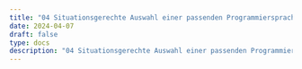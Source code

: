 ```yaml
---
title: "04 Situationsgerechte Auswahl einer passenden Programmiersprache begründen können"
date: 2024-04-07
draft: false
type: docs
description: "04 Situationsgerechte Auswahl einer passenden Programmiersprache begründen können description"
---
```


